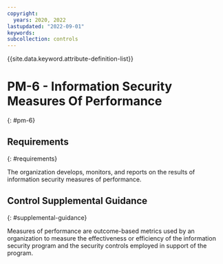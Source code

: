 ```yaml
---
copyright:
  years: 2020, 2022
lastupdated: "2022-09-01"
keywords: 
subcollection: controls
---
```



{{site.data.keyword.attribute-definition-list}}


# PM-6 - Information Security Measures Of Performance
{: #pm-6}

## Requirements
{: #requirements}

The organization develops, monitors, and reports on the results of information security measures of performance.

## Control Supplemental Guidance
{: #supplemental-guidance}

Measures of performance are outcome-based metrics used by an organization to measure the effectiveness or efficiency of the information security program and the security controls employed in support of the program.
